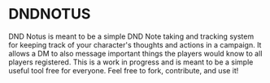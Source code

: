 # DNDNOTUS
DND Notus is meant to be a simple DND Note taking and tracking system for keeping track of your character's thoughts and actions in a campaign.  It allows a DM to also message important things the players would know to all players registered.  This is a work in progress and is meant to be a simple useful tool free for everyone.  Feel free to fork, contribute, and use it!

